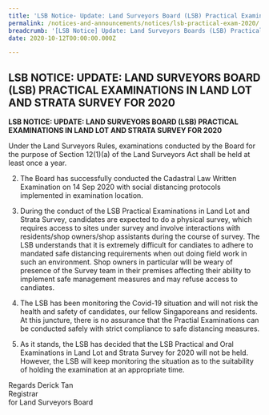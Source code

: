 ```yaml
---
title: 'LSB Notice- Update: Land Surveyors Board (LSB) Practical Examinations in Land Lot and Strata Survey for 2020'
permalink: /notices-and-announcements/notices/lsb-practical-exam-2020/
breadcrumb: '[LSB Notice] Update: Land Surveyors Boards (LSB) Practical Examinations in Land Lot and Strata Survey for 2020'
date: 2020-10-12T00:00:00.000Z

---
```



## LSB NOTICE: UPDATE: LAND SURVEYORS BOARD (LSB) PRACTICAL EXAMINATIONS IN LAND LOT AND STRATA SURVEY FOR 2020

**LSB NOTICE: UPDATE: LAND SURVEYORS BOARD (LSB) PRACTICAL EXAMINATIONS IN LAND LOT AND STRATA SURVEY FOR 2020**

Under the Land Surveyors Rules, examinations conducted by the Board for the purpose of Section 12(1)(a) of the Land Surveyors Act shall be held at least once a year.

2) The Board has successfully conducted the Cadastral Law Written Examination on 14 Sep 2020 with social distancing protocols implemented in examination location.

3) During the conduct of the LSB Practical Examinations in Land Lot and Strata Survey, candidates are expected to do a physical survey, which requires access to sites under survey and involve interactions with residents/shop owners/shop assistants during the course of survey. The LSB understands that it is extremely difficult for candiates to adhere to mandated safe distancing requirements when out doing field work in such an environment. Shop owners in particular wIll be weary of presence of the Survey team in their premises affecting their ability to implement safe management measures and may refuse access to candiates.

4) The LSB has been monitoring the Covid-19 situation and will not risk the health and safety of candidates, our fellow Singaporeans and residents. At this juncture, there is no assurance that the Practial Examinations can be conducted safely with strict compliance to safe distancing measures.

5) As it stands, the LSB has decided that the LSB Practical and Oral Examinations in Land Lot and Strata Survey for 2020 will not be held. However, the LSB will keep monitoring the situation as to the suitability of holding the examination at an appropriate time.

  Regards
  Derick Tan <br>
  Registrar <br>
  for Land Surveyors Board
